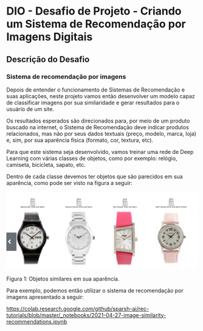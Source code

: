 # DIO - Desafio de Projeto - Criando um Sistema de Recomendação por Imagens Digitais

## Descrição do Desafio

### Sistema de recomendação por imagens 

Depois de entender o funcionamento de Sistemas de Recomendação e suas aplicações, neste projeto vamos então desenvolver um modelo capaz de classificar imagens por sua similaridade e 
gerar resultados para o usuário de um site. 

Os resultados esperados são direcionados para, por meio de um produto buscado na internet, o Sistema de Recomendação deve indicar produtos relacionados, 
mas não por seus dados textuais (preço, modelo, marca, loja) e, sim, por sua aparência física (formato, cor, textura, etc).  

Para que este sistema seja desenvolvido, vamos treinar uma rede de Deep Learning com várias classes de objetos, como por exemplo: relógio, camiseta, bicicleta, sapato, etc.  

Dentro de cada classe devemos ter objetos que são parecidos em sua aparência, como pode ser visto na figura a seguir: 

![Figura 1](https://github.com/ubiratantavares/dio_criando_sistema_recomendacao_imagens_digitais/blob/main/relogios.png)
 
Figura 1: Objetos similares em sua aparência.  

Para exemplo, podemos então utilizar o sistema de recomendação por imagens apresentado a seguir: 

https://colab.research.google.com/github/sparsh-ai/rec-tutorials/blob/master/_notebooks/2021-04-27-image-similarity-recommendations.ipynb
